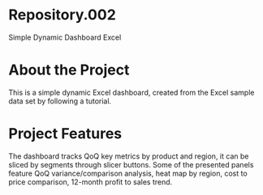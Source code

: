 # Repository.002
Simple Dynamic Dashboard Excel
# About the Project
This is a simple dynamic Excel dashboard, created from the Excel sample data set by following a tutorial.
# Project Features
The dashboard tracks QoQ key metrics by product and region, it can be sliced by segments through slicer buttons.
Some of the presented panels feature QoQ variance/comparison analysis, heat map by region, cost to price comparison, 12-month profit to sales trend. 
